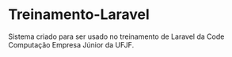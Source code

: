 # Treinamento-Laravel
Sistema criado para ser usado no treinamento de Laravel da Code Computação Empresa Júnior da UFJF.
